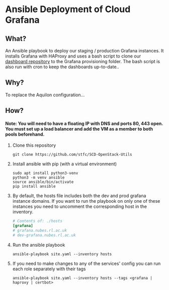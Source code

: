 # Ansible Deployment of Cloud Grafana

## What?
An Ansible playbook to deploy our staging / production Grafana instances. It installs Grafana with HAProxy and uses a bash script to clone our [dashboard repository](https://github.com/stfc/cloud-grafana-dashboards) to the Grafana provisioning folder. The bash script is also run with cron to keep the dashboards up-to-date..

## Why?
To replace the Aquilon configuration...

## How?

#### Note: You will need to have a floating IP with DNS and ports 80, 443 open. You must set up a load balancer and add the VM as a member to both pools beforehand.

1. Clone this repository
    ```shell
    git clone https://github.com/stfc/SCD-OpenStack-Utils
    ```
2. Install ansible with pip (with a virtual environment)
    ```shell
    sudo apt install python3-venv
    python3 -m venv ansible
    source ansible/bin/activate
    pip install ansible
    ```
3. By default, the hosts file includes both the dev and prod grafana instance domains.
If you want to run the playbook on only one of these instances you need to uncomment the corresponding host in the inventory.
   ```ini
   # Contents of: ./hosts
   [grafana]
   # grafana.nubes.rl.ac.uk
   # dev-grafana.nubes.rl.ac.uk
   ```
3. Run the ansible playbook
    ```shell
    ansible-playbook site.yaml --inventory hosts
    ```
4. If you need to make changes to any of the services' config you can run each role separately with their tags
    ```shell
    ansible-playbook site.yaml --inventory hosts --tags <grafana | haproxy | certbot>
    ```
   